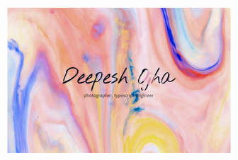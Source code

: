 ![Deepesh Ojha](https://github.com/deepesh0jha/deepesh0jha/blob/deepesh/github.png)
<!---
deepesh0jha/deepesh0jha is a ✨ special ✨ repository because its `README.md` (this file) appears on your GitHub profile.
You can click the Preview link to take a look at your changes.
--->
